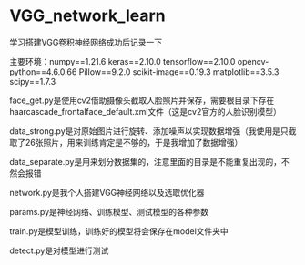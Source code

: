 # VGG_network_learn
学习搭建VGG卷积神经网络成功后记录一下

主要环境：numpy==1.21.6 keras==2.10.0 tensorflow==2.10.0 opencv-python==4.6.0.66 Pillow==9.2.0 scikit-image==0.19.3 matplotlib==3.5.3 scipy==1.7.3

face_get.py是使用cv2借助摄像头截取人脸照片并保存，需要根目录下存在haarcascade_frontalface_default.xml文件（这是cv2官方的人脸识别模型）

data_strong.py是对原始图片进行旋转、添加噪声以实现数据增强（我使用是只截取了26张照片，用来训练肯定是不够的，于是我增加了数据增强）

data_separate.py是用来划分数据集的，注意里面的目录是不能重复出现的，不然会报错

network.py是我个人搭建VGG神经网络以及选取优化器

params.py是神经网络、训练模型、测试模型的各种参数

train.py是模型训练，训练好的模型将会保存在model文件夹中

detect.py是对模型进行测试
